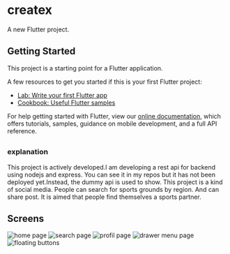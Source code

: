 # createx

A new Flutter project.

## Getting Started

This project is a starting point for a Flutter application.

A few resources to get you started if this is your first Flutter project:

- [Lab: Write your first Flutter app](https://flutter.dev/docs/get-started/codelab)
- [Cookbook: Useful Flutter samples](https://flutter.dev/docs/cookbook)

For help getting started with Flutter, view our
[online documentation](https://flutter.dev/docs), which offers tutorials,
samples, guidance on mobile development, and a full API reference.

## 
### explanation

This project is actively developed.I am developing a rest api for backend using nodejs and express. You can see it in my repos but it has not been deployed yet.Instead, the dummy api is used to show.
This project is a kind of social media. People can search for sports grounds by region. And can share post. It is aimed that people find themselves a sports partner.

##

## Screens
![home page](https://github.com/halilyilmaaz/createx-flutter/blob/main/images/Screenshot_1622883778.png?raw=true)
![search page](https://github.com/halilyilmaaz/createx-flutter/blob/main/images/Screenshot_1622883785.png?raw=true)
![profil page](https://github.com/halilyilmaaz/createx-flutter/blob/main/images/Screenshot_1622883795.png?raw=true)
![drawer menu page](https://github.com/halilyilmaaz/createx-flutter/blob/main/images/Screenshot_1622883813.png?raw=true)
![floating buttons](https://github.com/halilyilmaaz/createx-flutter/blob/main/images/Screenshot_1622883803.png?raw=true)
